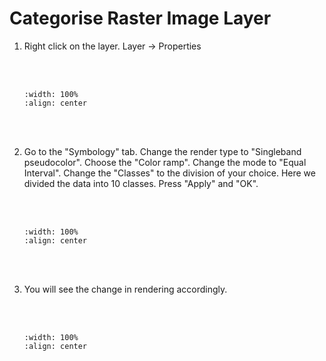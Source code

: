 # Categorise Raster Image Layer

1. Right click on the layer. Layer -> Properties

    <br/><br/>
    ```{image} ../../_static/0326task27/img1.png
    :width: 100%
    :align: center
    ```
    <br/><br/>

2. Go to the "Symbology" tab. Change the render type to "Singleband pseudocolor". Choose the "Color ramp". Change the mode to "Equal Interval". Change the "Classes" to the division of your choice. Here we divided the data into 10 classes. Press "Apply" and "OK".

    <br/><br/>
    ```{image} ../../_static/0326task27/img2.png
    :width: 100%
    :align: center
    ```
    <br/><br/>

3. You will see the change in rendering accordingly.

    <br/><br/>
    ```{image} ../../_static/0326task27/img3.png
    :width: 100%
    :align: center
    ```
    <br/><br/>
